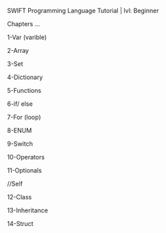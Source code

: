  SWIFT Programming Language Tutorial | lvl: Beginner

Chapters ...

1-Var (varible)

2-Array

3-Set

4-Dictionary

5-Functions

6-if/ else

7-For (loop)

8-ENUM

9-Switch

10-Operators

11-Optionals

//Self

12-Class

13-Inheritance

14-Struct

